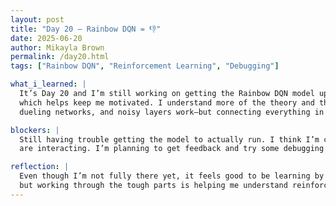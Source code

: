 ```yaml
---
layout: post  
title: "Day 20 – Rainbow DQN = 👎"  
date: 2025-06-20  
author: Mikayla Brown  
permalink: /day20.html  
tags: ["Rainbow DQN", "Reinforcement Learning", "Debugging"]

what_i_learned: |
  It’s Day 20 and I’m still working on getting the Rainbow DQN model up and running. I’m making small bits of progress each day,  
  which helps keep me motivated. I understand more of the theory and the components involved, like how the replay buffer,  
  dueling networks, and noisy layers work—but connecting everything in code is still a challenge.

blockers: |
  Still having trouble getting the model to actually run. I think I’m close, but there’s something off in how the pieces  
  are interacting. I’m planning to get feedback and try some debugging strategies next.

reflection: |
  Even though I’m not fully there yet, it feels good to be learning by doing. Rainbow DQN is definitely not easy,  
  but working through the tough parts is helping me understand reinforcement learning better. I'm determined to keep at it!
---
```

